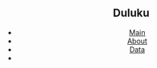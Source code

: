 <!DOCTYPE html>
<html>
    <meta charset="utf-8"> 
	<head>
		<title>Duluku</title>
		<link rel="stylesheet" href="main.css">
	</head>
	<body onload="startGame()">
		<header>
			<nav>
				<h1>Duluku</h1>
				<ul>
					<li><a href="index.html">Main</a></li>
					<li><a href="me.html">About</a></li>
					<li><a href="data.html">Data</a></li>
					<li></li>
				</ul>
			</nav>
		</header>
        <div class="row">
            <meta name="viewport" content="width=device-width, initial-scale=1.0"/>
            <style>
            canvas {
                border:1px solid #d3d3d3;
                background-color: #f1f1f1;
            }
            </style>
            <script>
            
            var myGamePiece;
            var myObstacles = [];
            var myScore;
            var myImages=['never',"player_bot","player_left","player_top","player_right"]
            function startGame() {
            	window.addEventListener('keydown', accelerate);
            	window.addEventListener('keyup', decelerate);
                myGamePiece = new sprite(35, 23,10, 120);
                myScore = new component("30px", "Consolas", "black", 280, 40, "text");
                myGameArea.start();
            }
            
            var myGameArea = {
                canvas : document.createElement("canvas"),
                start : function() {
                    this.canvas.width = 860;
                    this.canvas.height = 483;
                    this.context = this.canvas.getContext("2d");
                    document.body.insertBefore(this.canvas, document.body.childNodes[0]);
                    this.frameNo = 0;
                    this.interval = setInterval(updateGameArea, 20);
                    },
                clear : function() {
                    this.context.clearRect(0, 0, this.canvas.width, this.canvas.height);
                }
            }
            function sprite(width, height, x, y) {
                this.width = width;
                this.height = height;
                this.speedX = 0;
                this.speedY = 0;    
                this.x = x;
                this.y = y;
            	this.dir=4;
                this.update = function() {
            		var img=document.getElementById(myImages[this.dir]);
                    ctx = myGameArea.context;
                    ctx.drawImage(img,this.x, this.y);
            		
                }
                this.newPos = function() {
                    this.x += this.speedX;
                    this.y += this.speedY;
                    this.hitBottom();
            		for (i = 0; i < myObstacles.length; i += 1) {
            			this.crashWith(myObstacles[i]);
            		}
                }
                this.hitBottom = function() {
                    var rockbottom = myGameArea.canvas.height - this.height;
            		var rockRight = myGameArea.canvas.width - this.width;
                    if (this.y > rockbottom) {
                        this.y = rockbottom;
                    }
            		if(this.y<0){
            			this.y=0;
            		}
            		if(this.x<0){
            			this.x=0;
            		}
            		if(this.x>rockRight){
            			this.x=rockRight;
            		}
                }
            	
                this.crashWith = function(otherobj) {
            	//need to figure out where exactly is the place
            		var right=this.x+this.width;
            		var bottom=this.y+this.height;
                    var otherright = otherobj.x + otherobj.width;
                    var otherbottom = otherobj.y + otherobj.height;
            		if(this.y < otherbottom && bottom > otherbottom){
            			if (right > otherright && this.x < otherobj.x ){
            				this.y= otherbottom;
            			}
            		}
            		if(bottom > otherobj.y &&this.y<otherobj.y){
            			if( right > otherright && this.x < otherobj.x){
            				this.y = otherobj.y-this.height;
            			}
            		}
            		if(right> otherobj.x && this.x<otherobj.x){
            			if(this.y>otherobj.y && bottom < otherbottom){
            				this.x = otherobj.x-this.width;
            			}
            		}
            		if(this.x < otherright&&right>otherright){
            			if( this.y>otherobj.y && bottom < otherbottom){
            				this.x = otherright;
            			}
            		}
                }
            }
            function component(width, height, color, x, y, type) {
                this.type = type;
                this.score = 0;
                this.width = width;
                this.height = height;
                this.speedX = 0;
                this.speedY = 0;    
                this.x = x;
                this.y = y;
                this.update = function() {
                    ctx = myGameArea.context;
                    if (this.type == "text") {
                        ctx.font = this.width + " " + this.height;
                        ctx.fillStyle = color;
                        ctx.fillText(this.text, this.x, this.y);
                    } 	
            		else {
                        ctx.fillStyle = color;
                        ctx.fillRect(this.x, this.y, this.width, this.height);
                    }
                }
                this.newPos = function() {
                    this.x += this.speedX;
                    this.y += this.speedY;
                    this.hitBottom();
                }
                this.hitBottom = function() {
                    var rockbottom = myGameArea.canvas.height - this.height;
                    if (this.y > rockbottom) {
                        this.y = rockbottom;
                        this.gravitySpeed = 0;
                    }
                }
            }
            
            function updateGameArea() {
                var x, height, gap, minHeight, maxHeight, minGap, maxGap;
            
            	myGameArea.clear();
                myGameArea.frameNo += 1;
                if (myGameArea.frameNo == 1 || everyinterval(150)) {
                    x = myGameArea.canvas.width;
                    minHeight = 20;
                    maxHeight = 200;
                    height = Math.floor(Math.random()*(maxHeight-minHeight+1)+minHeight);
                    minGap = 50;
                    maxGap = 200;
                    gap = Math.floor(Math.random()*(maxGap-minGap+1)+minGap);
                    myObstacles.push(new component(10, height, "green", x, 80));
                }
                for (i = 0; i < myObstacles.length; i += 1) {
            		if(myGameArea.frameNo<300){
            		 myObstacles[i].x += -1;
            		 }
                    myObstacles[i].update();
                }
                myScore.text="SCORE: 100";
                myScore.update();
                myGamePiece.newPos();
                myGamePiece.update();
            }
            
            function everyinterval(n) {
                if ((myGameArea.frameNo / n) % 1 == 0) {return true;}
                return false;
            }
            
            function accelerate(event) {
            	var key=event.keyCode;
            	if(key==87){
            		myGamePiece.speedY = -5;
            		myGamePiece.dir=3;
            	}
            	if(key==83){
            		myGamePiece.speedY = 5;
            		myGamePiece.dir=1;
            	}
            	if(key==65){
            		myGamePiece.speedX = -5;
            		myGamePiece.dir=2;
            	}
            	if(key==68){
            		myGamePiece.speedX = 5;
            		myGamePiece.dir=4;
            	}
            }
            function decelerate(event) {
            	var key=event.keyCode;
            	if(key==87 || key==83){
            		myGamePiece.speedY = 0;
            	}
            	if(key==65 || key==68){
            		myGamePiece.speedX = 0;
            	}
            }
            </script>
            <br>
            <img src="HAND_GUN_MAN_WALK_RIGHT.bmp" id="player_right">
            <img src="HAND_GUN_MAN_WALK_LEFT.bmp" id="player_left">
            <img src="HAND_GUN_MAN_WALK_TOP.bmp" id="player_top">
            <img src="HAND_GUN_MAN_WALK_BOT.bmp" id="player_bot">
        </div>
		<footer class="foot">Copyright 2016 Duluku</footer>
	</body>
</html>
